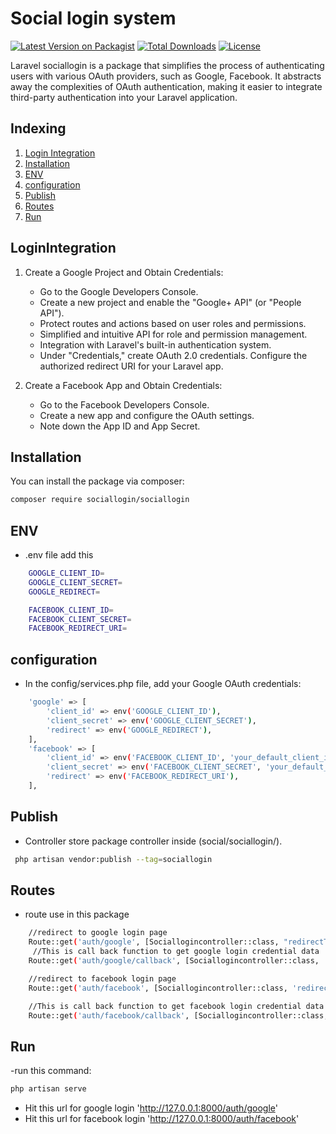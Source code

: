 # Social login system

[![Latest Version on Packagist](https://img.shields.io/packagist/v/role/rolebasesystem.svg?style=flat-square)](https://packagist.org/packages/role/rolebasesystem)
[![Total Downloads](https://img.shields.io/packagist/dt/role/rolebasesystem.svg?style=flat-square)](https://packagist.org/packages/role/rolebasesystem)
[![License](https://img.shields.io/github/license/kaushaltest/rolebasesystem.svg?style=flat-square)](LICENSE.md)

Laravel sociallogin is a package that simplifies the process of authenticating users with various OAuth providers, such as Google, Facebook. It abstracts away the complexities of OAuth authentication, making it easier to integrate third-party authentication into your Laravel application.

## Indexing
1. [Login Integration](#LoginIntegration)
2. [Installation](#installation)
3. [ENV](#ENV)
4. [configuration](#configuration)
5. [Publish](#publish)
6. [Routes](#routes)
7. [Run](#run)


## LoginIntegration
1. Create a Google Project and Obtain Credentials:
    - Go to the Google Developers Console.
    - Create a new project and enable the "Google+ API" (or "People API").
    - Protect routes and actions based on user roles and permissions.
    - Simplified and intuitive API for role and permission management.
    - Integration with Laravel's built-in authentication system.
    - Under "Credentials," create OAuth 2.0 credentials. Configure the authorized redirect URI for your Laravel app.

2. Create a Facebook App and Obtain Credentials:
    - Go to the Facebook Developers Console.
    - Create a new app and configure the OAuth settings.
    - Note down the App ID and App Secret.
   

## Installation

You can install the package via composer:

```bash
composer require sociallogin/sociallogin
```

## ENV 

- .env file add this  
```bash
    GOOGLE_CLIENT_ID=
    GOOGLE_CLIENT_SECRET=
    GOOGLE_REDIRECT=

    FACEBOOK_CLIENT_ID=
    FACEBOOK_CLIENT_SECRET=
    FACEBOOK_REDIRECT_URI=
```

## configuration

- In the config/services.php file, add your Google OAuth credentials:
```bash
    'google' => [
        'client_id' => env('GOOGLE_CLIENT_ID'),
        'client_secret' => env('GOOGLE_CLIENT_SECRET'),
        'redirect' => env('GOOGLE_REDIRECT'),
    ],
    'facebook' => [
        'client_id' => env('FACEBOOK_CLIENT_ID', 'your_default_client_id'),
        'client_secret' => env('FACEBOOK_CLIENT_SECRET', 'your_default_client_secret'),
        'redirect' => env('FACEBOOK_REDIRECT_URI'),
    ],
```

## Publish 

- Controller store package controller inside (social/sociallogin/).
```bash
 php artisan vendor:publish --tag=sociallogin
```
## Routes 

- route use in this package 
```bash
    //redirect to google login page
    Route::get('auth/google', [Sociallogincontroller::class, "redirectToGoogle"]);
     //This is call back function to get google login credential data
    Route::get('auth/google/callback', [Sociallogincontroller::class, 'handleGoogleCallback']);

    //redirect to facebook login page
    Route::get('auth/facebook', [Sociallogincontroller::class, 'redirectToFacebook']);

    //This is call back function to get facebook login credential data
    Route::get('auth/facebook/callback', [Sociallogincontroller::class, 'handleFacebookCallback']);
```

## Run 

-run this command:
```bash
php artisan serve 
```
- Hit this url for google login 'http://127.0.0.1:8000/auth/google'
- Hit this url for facebook login 'http://127.0.0.1:8000/auth/facebook'